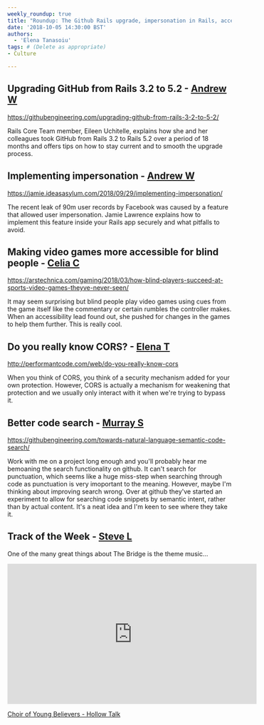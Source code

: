 ```yaml
---
weekly_roundup: true
title: "Roundup: The Github Rails upgrade, impersonation in Rails, accessible video games, CORS, semantic intent"
date: '2018-10-05 14:30:00 BST'
authors:
  - 'Elena Tanasoiu'
tags: # (Delete as appropriate)
- Culture

---
```


## Upgrading GitHub from Rails 3.2 to 5.2 - [Andrew W](/team#andrew-white)

https://githubengineering.com/upgrading-github-from-rails-3-2-to-5-2/

Rails Core Team member, Eileen Uchitelle, explains how she and her colleagues 
took GitHub from Rails 3.2 to Rails 5.2 over a period of 18 months and offers 
tips on how to stay current and to smooth the upgrade process.

## Implementing impersonation - [Andrew W](/team#andrew-white)

https://jamie.ideasasylum.com/2018/09/29/implementing-impersonation/

The recent leak of 90m user records by Facebook was caused by a feature that 
allowed user impersonation. Jamie Lawrence explains how to implement this 
feature inside your Rails app securely and what pitfalls to avoid.

## Making video games more accessible for blind people - [Celia C](/team/celia-collins)

https://arstechnica.com/gaming/2018/03/how-blind-players-succeed-at-sports-video-games-theyve-never-seen/

It may seem surprising but blind people play video games using cues from the 
game itself like the commentary or certain rumbles the controller makes. When 
an accessibility lead found out, she pushed for changes in the games to help 
them further. This is really cool.

## Do you really know CORS? - [Elena T](/team/elena-tanasoiu)

http://performantcode.com/web/do-you-really-know-cors

When you think of CORS, you think of a security mechanism added for your own 
protection. However, CORS is actually a mechanism for weakening that protection
and we usually only interact with it when we're trying to bypass it. 

## Better code search - [Murray S](/team#murray-steele)

https://githubengineering.com/towards-natural-language-semantic-code-search/

Work with me on a project long enough and you'll probably hear me bemoaning the
search functionality on github.  It can't search for punctuation, which seems
like a huge miss-step when searching through code as punctuation is very 
imoportant to the meaning.  However, maybe I'm thinking about improving search 
wrong.  Over at github they've started an experiment to allow for searching code
snippets by semantic intent, rather than by actual content.  It's a neat idea 
and I'm keen to see where they take it.

## Track of the Week - [Steve L](/team#steve-lennon)

One of the many great things about The Bridge is the theme music… 

<iframe width="560" height="315" src="https://www.youtube.com/embed/RFQ6XgvX3Qo" frameborder="0" allowfullscreen></iframe>

[Choir of Young Believers - Hollow Talk](https://www.youtube.com/watch?v=RFQ6XgvX3Qo)
